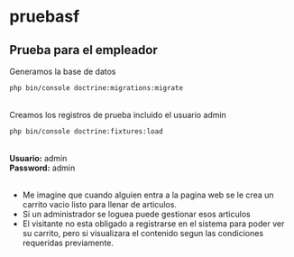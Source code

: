 # pruebasf
## Prueba para el empleador

Generamos la base de datos<br/>
```bash
php bin/console doctrine:migrations:migrate
```
<br/>
Creamos los registros de prueba incluido el usuario admin<br/>

```bash
php bin/console doctrine:fixtures:load
```
<br/>
<b>Usuario:</b> admin<br/>
<b>Password:</b> admin<br/>
<br/>
<ul>
<li>Me imagine que cuando alguien entra a la pagina web se le crea un carrito vacio listo para llenar de articulos.</li>
<li>Si un administrador se loguea puede gestionar esos articulos</li>
<li>El visitante no esta obligado a registrarse en el sistema para poder ver su carrito, pero si visualizara el contenido segun las condiciones requeridas previamente.</li>
</ul>
